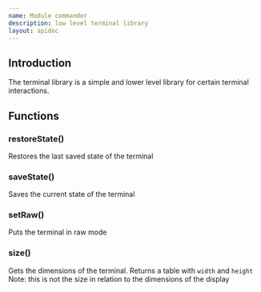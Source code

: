 ```yaml
---
name: Module commander
description: low level terminal library
layout: apidoc
---
```


## Introduction
The terminal library is a simple and lower level library for certain terminal interactions.

## Functions
### restoreState()
Restores the last saved state of the terminal

### saveState()
Saves the current state of the terminal

### setRaw()
Puts the terminal in raw mode

### size()
Gets the dimensions of the terminal. Returns a table with `width` and `height`
Note: this is not the size in relation to the dimensions of the display

